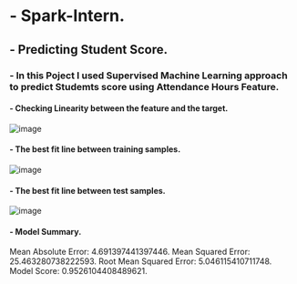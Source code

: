 # - Spark-Intern.
## - Predicting Student Score. 
### - In this Poject I used Supervised Machine Learning approach to predict Studemts score using Attendance Hours Feature.

#### - Checking Linearity between the feature and the target.

![image](https://user-images.githubusercontent.com/32219409/191803475-4573ab7c-b359-46c6-9d9e-5c16ede9b02a.png)

#### - The best fit line between training samples.

![image](https://user-images.githubusercontent.com/32219409/191804152-65925d58-613a-4f67-bad7-f663db3d9196.png)

#### - The best fit line between test samples.

![image](https://user-images.githubusercontent.com/32219409/191804440-a2c73778-4562-499b-8db3-f3676fc9df11.png)

#### - Model Summary.

Mean Absolute Error: 4.691397441397446.
Mean Squared Error: 25.463280738222593.
Root Mean Squared Error: 5.046115410711748.
Model Score: 0.9526104408489621.
